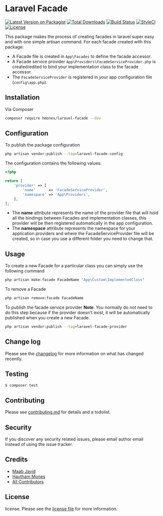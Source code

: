 # Laravel Facade

[![Latest Version on Packagist][ico-version]][link-packagist]
[![Total Downloads][ico-downloads]][link-packagist]
[![Build Status][ico-github]][link-github]
[![StyleCI][ico-styleci]][link-styleci]
[![License][ico-license]][link-packagist]

This package makes the process of creating facades in laravel super easy and with one simple artisan command.
For each facade created with this package:
- A Facade file is created in ```App\Facades``` to define the facade accessor.
- A Facade service provider ```App\Providers\FacadeServiceProvider.php``` is created/edited to bind your implementation class to the facade accessor.
- The ```FacadeServiceProvider``` is registered in your app configuration file (```config\app.php```).

## Installation

Via Composer

```bash
composer require hmones/laravel-facade --dev
```

## Configuration

To publish the package configuration

```bash
php artisan vendor:publish --tag=laravel-facade-config
 ```

The configuration contains the following values:

```php
<?php

return [
    'provider' => [
        'name'      => 'FacadeServiceProvider',
        'namespace' => 'App\Providers',
    ],
];
```

- The **name** attribute represents the name of the provider file that will hold all the bindings between Facades and
implementation classes, this provider will be then registered automatically in the app configuration. 
- The **namespace**
attribute represents the namespace for your application providers and where the FacadeServiceProvider file will be
created, so in case you use a different folder you need to change that.

## Usage

To create a new Facade for a particular class you can simply use the following command

```bash
php artisan make:facade FacadeName "App\Custom\ImplementedClass"
 ```

To remove a Facade

```bash
php artisan remove:facade FacadeName
 ```

To publish the facade service provider
**Note**: You normally do not need to do this step because if the provider doesn't exist, it will be automatically
published when you create a new Facade.

```bash
php artisan vendor:publish --tag=laravel-facade-provider
 ```

## Change log

Please see the [changelog](CHANGELOG.md) for more information on what has changed recently.

## Testing

``` bash
$ composer test
```

## Contributing

Please see [contributing.md](CONTRIBUTING.md) for details and a todolist.

## Security

If you discover any security related issues, please email author email instead of using the issue tracker.

## Credits

- [Maab Javid][link-author2]
- [Haytham Mones][link-author]
- [All Contributors][link-contributors]

## License

license. Please see the [license file](LICENSE.md) for more information.

[ico-version]: https://img.shields.io/packagist/v/hmones/laravel-facade.svg

[ico-downloads]: https://img.shields.io/packagist/dt/hmones/laravel-facade.svg

[ico-github]: https://github.com/hmones/laravel-facade/actions/workflows/build.yml/badge.svg

[ico-styleci]: https://github.styleci.io/repos/390311402/shield

[ico-license]: https://img.shields.io/packagist/l/hmones/laravel-facade.svg

[link-packagist]: https://packagist.org/packages/hmones/laravel-facade

[link-github]: https://github.com/hmones/laravel-facade/actions

[link-styleci]: https://github.styleci.io/repos/390311402

[link-author]: https://github.com/hmones

[link-author2]: https://github.com/mabjavaid

[link-contributors]: ../../contributors
